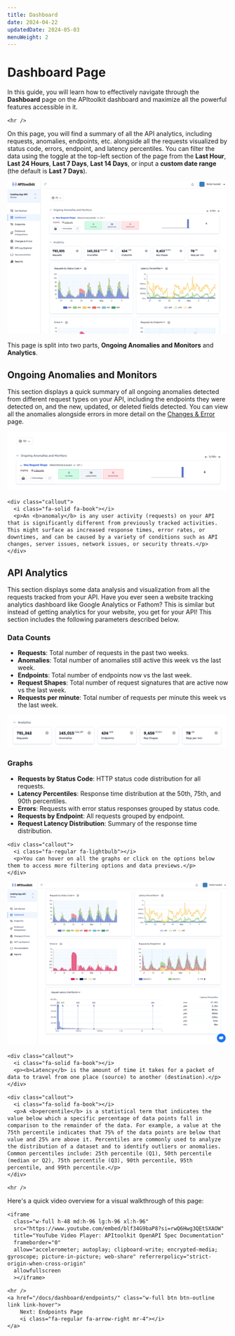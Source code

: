 ```yaml
---
title: Dashboard
date: 2024-04-22
updatedDate: 2024-05-03
menuWeight: 2
---
```


# Dashboard Page

In this guide, you will learn how to effectively navigate through the **Dashboard** page on the APItoolkit dashboard and maximize all the powerful features accessible in it.

```=html
<hr />
```

On this page, you will find a summary of all the API analytics, including requests, anomalies, endpoints, etc. alongside all the requests visualized by status code, errors, endpoint, and latency percentiles. You can filter the data using the toggle at the top-left section of the page from the **Last Hour**, **Last 24 Hours**, **Last 7 Days**, **Last 14 Days**, or input a **custom date range** (the default is **Last 7 Days**).

![Screenshot of APItoolkit's dashboard page](/docs/dashboard/dashboard/dashboard-page.png)

This page is split into two parts, **Ongoing Anomalies and Monitors** and **Analytics**.

## Ongoing Anomalies and Monitors

This section displays a quick summary of all ongoing anomalies detected from different request types on your API, including the endpoints they were detected on, and the new, updated, or deleted fields detected. You can view all the anomalies alongside errors in more detail on the [Changes & Error](/docs/dashboard/changes-errors/) page.

![Screenshot of APItoolkit's dashboard page](/docs/dashboard/dashboard/section-1.png)

```=html
<div class="callout">
  <i class="fa-solid fa-book"></i>
  <p>An <b>anomaly</b> is any user activity (requests) on your API that is significantly different from previously tracked activities. This might surface as increased response times, error rates, or downtimes, and can be caused by a variety of conditions such as API changes, server issues, network issues, or security threats.</p>
</div>
```

## API Analytics

This section displays some data analysis and visualization from all the requests tracked from your API. Have you ever seen a website tracking analytics dashboard like Google Analytics or Fathom? This is similar but instead of getting analytics for your website, you get for your API! This section includes the following parameters described below.

### Data Counts

- **Requests**: Total number of requests in the past two weeks.
- **Anomalies**: Total number of anomalies still active this week vs the last week.
- **Endpoints**: Total number of endpoints now vs the last week.
- **Request Shapes**: Total number of request signatures that are active now vs the last week.
- **Requests per minute**: Total number of requests per minute this week vs the last week.

![Screenshot of APItoolkit's dashboard page](/docs/dashboard/dashboard/section-2.png)

### Graphs

- **Requests by Status Code**: HTTP status code distribution for all requests.
- **Latency Percentiles**: Response time distribution at the 50th, 75th, and 90th percentiles.
- **Errors**: Requests with error status responses grouped by status code.
- **Requests by Endpoint**: All requests grouped by endpoint.
- **Request Latency Distribution**: Summary of the response time distribution.

```=html
<div class="callout">
  <i class="fa-regular fa-lightbulb"></i>
  <p>You can hover on all the graphs or click on the options below them to access more filtering options and data previews.</p>
</div>
```

![Screenshot of APItoolkit's dashboard page](/docs/dashboard/dashboard/section-3.png)

```=html
<div class="callout">
  <i class="fa-solid fa-book"></i>
  <p><b>Latency</b> is the amount of time it takes for a packet of data to travel from one place (source) to another (destination).</p>
</div>
```

```=html
<div class="callout">
  <i class="fa-solid fa-book"></i>
  <p>A <b>percentile</b> is a statistical term that indicates the value below which a specific percentage of data points fall in comparison to the remainder of the data. For example, a value at the 75th percentile indicates that 75% of the data points are below that value and 25% are above it. Percentiles are commonly used to analyze the distribution of a dataset and to identify outliers or anomalies. Common percentiles include: 25th percentile (Q1), 50th percentile (median or Q2), 75th percentile (Q3), 90th percentile, 95th percentile, and 99th percentile.</p>
</div>
```

```=html
<hr />
```

Here's a quick video overview for a visual walkthrough of this page:

```=html
<iframe
  class="w-full h-48 md:h-96 lg:h-96 xl:h-96"
  src="https://www.youtube.com/embed/blf34G9baP8?si=rwQ6Hwg3QEtSXAOW"
  title="YouTube Video Player: APItoolkit OpenAPI Spec Documentation"
  frameborder="0"
  allow="accelerometer; autoplay; clipboard-write; encrypted-media; gyroscope; picture-in-picture; web-share" referrerpolicy="strict-origin-when-cross-origin"
  allowfullscreen
  ></iframe>
```

```=html
<hr />
<a href="/docs/dashboard/endpoints/" class="w-full btn btn-outline link link-hover">
    Next: Endpoints Page
    <i class="fa-regular fa-arrow-right mr-4"></i>
</a>
```
